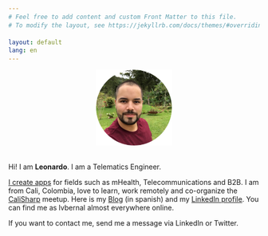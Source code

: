 ```yaml
---
# Feel free to add content and custom Front Matter to this file.
# To modify the layout, see https://jekyllrb.com/docs/themes/#overriding-theme-defaults

layout: default
lang: en
---
```


<center>
    <img src="/images/profile.png" height="152" />
    <br/><br/>
</center>

Hi! I am __Leonardo__. I am a Telematics Engineer.

[I create apps](/apps) for fields such as mHealth, Telecommunications and B2B. I am from Cali, Colombia, love to learn, work remotely and co-organize the [CaliSharp](https://www.meetup.com/CaliSharpCO/) meetup. Here is my [Blog](https://blog.lvbernal.com/) (in spanish) and my [LinkedIn profile](https://www.linkedin.com/in/lvbernal/). You can find me as lvbernal almost everywhere online.

If you want to contact me, send me a message via LinkedIn or Twitter.
